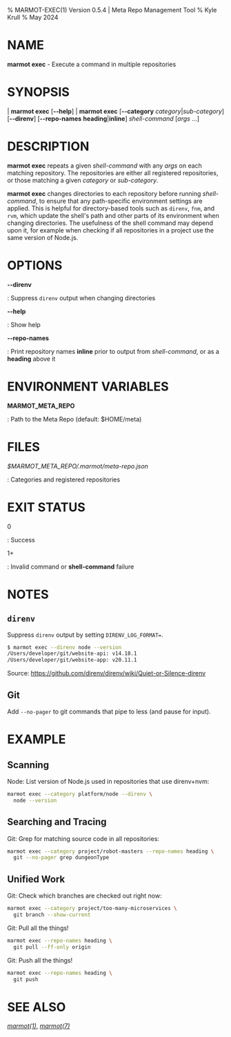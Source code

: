 % MARMOT-EXEC(1) Version 0.5.4 | Meta Repo Management Tool
% Kyle Krull
% May 2024

# NAME

**marmot exec** - Execute a command in multiple repositories

# SYNOPSIS

| **marmot exec** [**\-\-help**]
| **marmot exec**
  [**\-\-category** *category*|*sub-category*]
  [**\-\-direnv**] [**\-\-repo-names** **heading**|**inline**]
  *shell-command* [*args* ...]

# DESCRIPTION

**marmot exec** repeats a given *shell-command* with any *args* on each matching repository.  The
repositories are either all registered repositories, or those matching a given *category* or
*sub-category*.

**marmot exec** changes directories to each repository before running *shell-command*, to ensure
that any path-specific environment settings are applied.  This is helpful for directory-based tools
such as `direnv`, `fnm`, and `rvm`, which update the shell's path and other parts of its environment
when changing directories.  The usefulness of the shell command may depend upon it, for example when
checking if all repositories in a project use the same version of Node.js.

# OPTIONS

**\-\-direnv**

: Suppress `direnv` output when changing directories

**\-\-help**

: Show help

**\-\-repo\-names**

: Print repository names **inline** prior to output from *shell-command*, or as a **heading** above
it

# ENVIRONMENT VARIABLES

**MARMOT_META_REPO**

: Path to the Meta Repo (default: $HOME/meta)

# FILES

*$MARMOT_META_REPO/.marmot/meta-repo.json*

: Categories and registered repositories

# EXIT STATUS

0

: Success

1+

: Invalid command or **shell-command** failure

# NOTES

## `direnv`

Suppress `direnv` output by setting `DIRENV_LOG_FORMAT=`.

```sh
$ marmot exec --direnv node --version
/Users/developer/git/website-api: v14.18.1
/Users/developer/git/website-app: v20.11.1
```

Source: <https://github.com/direnv/direnv/wiki/Quiet-or-Silence-direnv>

## Git

Add `--no-pager` to git commands that pipe to less (and pause for input).

# EXAMPLE

## Scanning

Node: List version of Node.js used in repositories that use direnv+nvm:

```sh
marmot exec --category platform/node --direnv \
  node --version
```

## Searching and Tracing

Git: Grep for matching source code in all repositories:

```sh
marmot exec --category project/robot-masters --repo-names heading \
  git --no-pager grep dungeonType
```

## Unified Work

Git: Check which branches are checked out right now:

```sh
marmot exec --category project/too-many-microservices \
  git branch --show-current
```

Git: Pull all the things!

```sh
marmot exec --repo-names heading \
  git pull --ff-only origin
```

Git: Push all the things!

```sh
marmot exec --repo-names heading \
  git push
```

# SEE ALSO

[*marmot(1)*](./marmot.1.md), [*marmot(7)*](./marmot.7.md)
